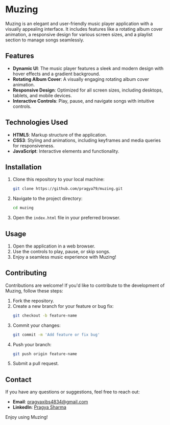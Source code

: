 # Muzing

Muzing is an elegant and user-friendly music player application with a visually appealing interface. It includes features like a rotating album cover animation, a responsive design for various screen sizes, and a playlist section to manage songs seamlessly.

## Features

- **Dynamic UI**: The music player features a sleek and modern design with hover effects and a gradient background.
- **Rotating Album Cover**: A visually engaging rotating album cover animation.
- **Responsive Design**: Optimized for all screen sizes, including desktops, tablets, and mobile devices.
- **Interactive Controls**: Play, pause, and navigate songs with intuitive controls.

## Technologies Used

- **HTML5**: Markup structure of the application.
- **CSS3**: Styling and animations, including keyframes and media queries for responsiveness.
- **JavaScript**: Interactive elements and functionality.

## Installation

1. Clone this repository to your local machine:
   ```bash
   git clone https://github.com/pragya79/muzing.git
   ```

2. Navigate to the project directory:
   ```bash
   cd muzing
   ```

3. Open the `index.html` file in your preferred browser.

## Usage

1. Open the application in a web browser.
2. Use the controls to play, pause, or skip songs.
3. Enjoy a seamless music experience with Muzing!


## Contributing

Contributions are welcome! If you'd like to contribute to the development of Muzing, follow these steps:

1. Fork the repository.
2. Create a new branch for your feature or bug fix:
   ```bash
   git checkout -b feature-name
   ```
3. Commit your changes:
   ```bash
   git commit -m 'Add feature or fix bug'
   ```
4. Push your branch:
   ```bash
   git push origin feature-name
   ```
5. Submit a pull request.

## Contact

If you have any questions or suggestions, feel free to reach out:

- **Email**: [pragyaxibs4834@gmail.com](mailto:pragyaxibs4834@gmail.com)
- **LinkedIn**: [Pragya Sharma](https://www.linkedin.com/in/pragya-sharma-4a2136260/)



Enjoy using Muzing!


